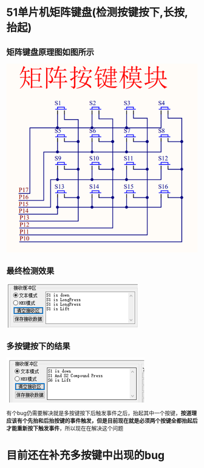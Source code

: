 # 51单片机矩阵键盘(检测按键按下,长按,抬起)

## 矩阵键盘原理图如图所示

![image text](https://github.com/zilboe/MatrixScanKey/blob/main/IMG/1684508182773.png)

## 最终检测效果

![image text](https://github.com/zilboe/MatrixScanKey/blob/main/IMG/1684508231379.png)

## 多按键按下的结果

![image text](https://github.com/zilboe/MatrixScanKey/blob/main/IMG/1684508293689.png)


有个bug仍需要解决就是多按键按下后触发事件之后，抬起其中一个按键，**按道理应该有个先抬和后抬按键的事件触发，但是目前现在就是必须两个按键全都抬起后才能重新按下触发事件**，所以现在在解决这个问题

# 目前还在补充多按键中出现的bug
